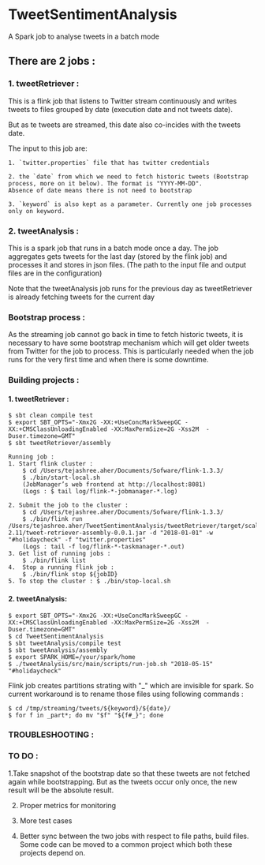 # TweetSentimentAnalysis
A Spark job to analyse tweets in a batch mode

## There are 2 jobs :
### 1. tweetRetriever : 
This is a flink job that listens to Twitter stream continuously and writes tweets to files grouped by date (execution date and not tweets date).

But as te tweets are streamed, this date also co-incides with the tweets date.

The input to this job are:

    1. `twitter.properties` file that has twitter credentials
    
    2. the `date` from which we need to fetch historic tweets (Bootstrap process, more on it below). The format is "YYYY-MM-DD".
    Absence of date means there is not need to bootstrap
    
    3. `keyword` is also kept as a parameter. Currently one job processes only on keyword.

### 2. tweetAnalysis : 
This is a spark job that runs in a batch mode once a day. The job aggregates gets tweets for the last day (stored by the flink job) and processes it and stores in json files. (The path to the input file and output files are in the configuration)

Note that the tweetAnalysis job runs for the previous day as tweetRetriever is already fetching tweets for the current day


### Bootstrap process :
As the streaming job cannot go back in time to fetch historic tweets, it is necessary to have some bootstrap mechanism which will get older tweets from Twitter for the job to process. This is particularly needed when the job runs for the very first time and when there is some downtime.


### Building projects :
#### 1. tweetRetriever :
    $ sbt clean compile test
    $ export SBT_OPTS="-Xmx2G -XX:+UseConcMarkSweepGC -XX:+CMSClassUnloadingEnabled -XX:MaxPermSize=2G -Xss2M  -Duser.timezone=GMT"
    $ sbt tweetRetriever/assembly

    Running job :
    1. Start flink cluster :
        $ cd /Users/tejashree.aher/Documents/Sofware/flink-1.3.3/
        $ ./bin/start-local.sh
        (JobManager’s web frontend at http://localhost:8081)
        (Logs : $ tail log/flink-*-jobmanager-*.log)

    2. Submit the job to the cluster :
        $ cd /Users/tejashree.aher/Documents/Sofware/flink-1.3.3/
        $ ./bin/flink run /Users/tejashree.aher/TweetSentimentAnalysis/tweetRetriever/target/scala-2.11/tweet-retriever-assembly-0.0.1.jar -d "2018-01-01" -w "#holidaycheck" -f "twitter.properties"
        (Logs : tail -f log/flink-*-taskmanager-*.out)
    3. Get list of running jobs :
        $ ./bin/flink list
    4.  Stop a running flink job :
        $ ./bin/flink stop ${jobID}
    5. To stop the cluster : $ ./bin/stop-local.sh

#### 2. tweetAnalysis:
    $ export SBT_OPTS="-Xmx2G -XX:+UseConcMarkSweepGC -XX:+CMSClassUnloadingEnabled -XX:MaxPermSize=2G -Xss2M  -Duser.timezone=GMT"
    $ cd TweetSentimentAnalysis
    $ sbt tweetAnalysis/compile test
    $ sbt tweetAnalysis/assembly
    $ export SPARK_HOME=/your/spark/home
    $ ./tweetAnalysis/src/main/scripts/run-job.sh "2018-05-15" "#holidaycheck"

Flink job creates partitions strating with "_" which are invisible for spark. So current workaround is to rename those files using following commands :

    $ cd /tmp/streaming/tweets/${keyword}/${date}/
    $ for f in _part*; do mv "$f" "${f#_}"; done

### TROUBLESHOOTING :

### TO DO :
1.Take snapshot of the bootstrap date so that these tweets are not fetched again while bootstrapping. But as the tweets occur only once, the new result will be the absolute result.

2. Proper metrics for monitoring

3. More test cases

4. Better sync between the two jobs with respect to file paths, build files. Some code can be moved to a common project which both these projects depend on.




